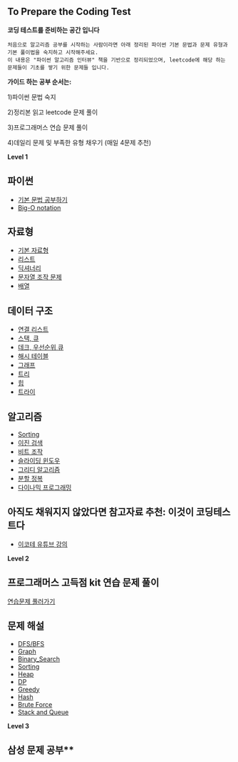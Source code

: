 ## To Prepare the Coding Test
**코딩 테스트를 준비하는 공간 입니다**

    처음으로 알고리즘 공부를 시작하는 사람이라면 아래 정리된 파이썬 기본 문법과 문제 유형과 기본 풀이법을 숙지하고 시작해주세요. 
    이 내용은 "파이썬 알고리즘 인터뷰" 책을 기반으로 정리되었으며, leetcode에 해당 하는 문제들이 기초를 쌓기 위한 문제들 입니다. 

**가이드 하는 공부 순서는:**

1)파이썬 문법 숙지

2)정리본 읽고 leetcode 문제 풀이

3)프로그래머스 연습 문제 풀이

4)데일리 문제 및 부족한 유형 채우기 (매일 4문제 추천)

**Level 1**

## 파이썬
  -  [기본 문법 공부하기](https://joyfulbean.notion.site/Python-b0e645f2394d40b093c00138e19772d7)
  -  [Big-O notation](https://joyfulbean.notion.site/Big-O-e49e082e7e654466972b9ebbd194d942)

## 자료형
  -  [기본 자료형](https://joyfulbean.notion.site/ff4597f33cf2429ba31ed4dd1aa5bab3)
  -  [리스트](https://joyfulbean.notion.site/c3a1b694c1584c19893a5906e2fd01ab)
  -  [딕셔너리](https://joyfulbean.notion.site/c3a1b694c1584c19893a5906e2fd01ab)
  -  [문자열 조작 문제](https://joyfulbean.notion.site/bb9039e7ebf344a58862571980e34c7f)
  -  [배열](https://joyfulbean.notion.site/a4a40b7b9f9a4b259880b0cc28b74b71)

## 데이터 구조
  -  [연결 리스트](https://joyfulbean.notion.site/cb5be0fee6ab4019a398d14a0c3c6f48)
  -  [스택, 큐](https://joyfulbean.notion.site/272c6fa71520495ab9708a04dba092dd)
  -  [데크, 우선순위 큐](https://joyfulbean.notion.site/075fc4c868a94f42b5f24342b1817deb)
  -  [해시 테이블](https://joyfulbean.notion.site/057f5e79be8a470ebfb8ec6903e10bf7)
  -  [그래프](https://joyfulbean.notion.site/Graph-f45d5aefd0ee4e7fa037fa761290ee6e)
  -  [트리](https://joyfulbean.notion.site/Tree-a9917696d0c94a14a849f5d34e0aa0c8)
  -  [힙](https://joyfulbean.notion.site/Heap-3dc11e5582864c76af9995234c1dcf3e)
  -  [트라이](https://joyfulbean.notion.site/b4cdc553c88d4a5c80d19b169826e6ae)

## 알고리즘
  -  [Sorting](https://joyfulbean.notion.site/Sorting-09f5a7febfef40608ecc2d7626a4502b)
  -  [이진 검색](https://joyfulbean.notion.site/dfbaceaf4fd549a8afc86a9229930b7f)
  -  [비트 조작](https://joyfulbean.notion.site/c966481739364e9a983bbbc8aad288d7)
  -  [슬라이딩 윈도우](https://joyfulbean.notion.site/ee04414a99ca4c29b3658f83d10d6347)
  -  [그리디 알고리즘](https://joyfulbean.notion.site/bc0f0b9bf37f4708ba154078a31905e1)
  -  [분할 정복](https://joyfulbean.notion.site/19d56dc3acc64950afe66be5301a2943)
  -  [다이나믹 프로그래밍](https://joyfulbean.notion.site/DP-43a66e45b0864021b13155400c2ed1a4)


## 아직도 채워지지 않았다면 참고자료 추천: 이것이 코딩테스트다
  -  [이코테 유튜브 강의](https://www.youtube.com/watch?v=m-9pAwq1o3w&list=PLRx0vPvlEmdAghTr5mXQxGpHjWqSz0dgC)

**Level 2**
## 프로그래머스 고득점 kit 연습 문제 풀이
[연습문제 풀러가기](https://programmers.co.kr/learn/challenges)

## 문제 해설
-  [DFS/BFS](https://joyfulbean.notion.site/DFS-BFS-2e580c36a2414d4087afb1e5209157ef)
-  [Graph](https://joyfulbean.notion.site/Graph-211c4059e4b34befadf41eaf6bc2160a)
-  [Binary_Search](https://joyfulbean.notion.site/Binary_Search-2cf933a3a96a4338aec2e96931f2cd8c)
-  [Sorting](https://joyfulbean.notion.site/Sorting-28f6b47967764f40812cf124b73f348b)
-  [Heap](https://joyfulbean.notion.site/Heap-7859887d1e004a908f36891bd0783b0f)
-  [DP](https://joyfulbean.notion.site/DP-fd9ae22115204216b22f6e9d7a09c083)
-  [Greedy](https://joyfulbean.notion.site/Greedy-2be6d3c82dab40368141ed23430f521b)
-  [Hash](https://joyfulbean.notion.site/Hash-6cf273bc6d9940a88147e5d96b2e600b)
-  [Brute Force](https://joyfulbean.notion.site/9914caa40ad04ade96ab795a80ef6455)
-  [Stack and Queue](https://joyfulbean.notion.site/b82cb8e7430f4e34a8e82c43d9143239)

**Level 3**
## 삼성 문제 공부**